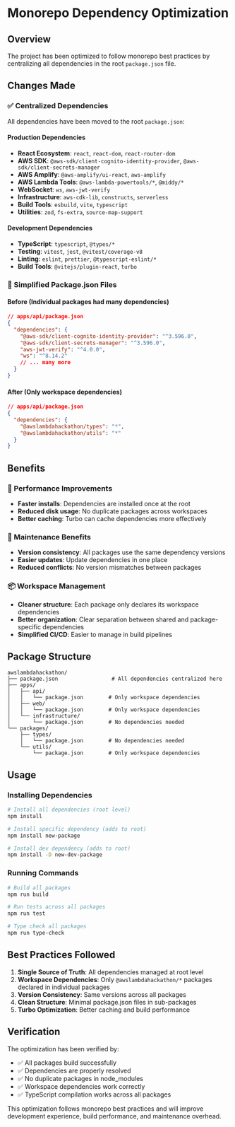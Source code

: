 # Monorepo Dependency Optimization

## Overview

The project has been optimized to follow monorepo best practices by centralizing all dependencies in the root `package.json` file.

## Changes Made

### ✅ Centralized Dependencies

All dependencies have been moved to the root `package.json`:

#### Production Dependencies

- **React Ecosystem**: `react`, `react-dom`, `react-router-dom`
- **AWS SDK**: `@aws-sdk/client-cognito-identity-provider`, `@aws-sdk/client-secrets-manager`
- **AWS Amplify**: `@aws-amplify/ui-react`, `aws-amplify`
- **AWS Lambda Tools**: `@aws-lambda-powertools/*`, `@middy/*`
- **WebSocket**: `ws`, `aws-jwt-verify`
- **Infrastructure**: `aws-cdk-lib`, `constructs`, `serverless`
- **Build Tools**: `esbuild`, `vite`, `typescript`
- **Utilities**: `zod`, `fs-extra`, `source-map-support`

#### Development Dependencies

- **TypeScript**: `typescript`, `@types/*`
- **Testing**: `vitest`, `jest`, `@vitest/coverage-v8`
- **Linting**: `eslint`, `prettier`, `@typescript-eslint/*`
- **Build Tools**: `@vitejs/plugin-react`, `turbo`

### 📁 Simplified Package.json Files

#### Before (Individual packages had many dependencies)

```json
// apps/api/package.json
{
  "dependencies": {
    "@aws-sdk/client-cognito-identity-provider": "^3.596.0",
    "@aws-sdk/client-secrets-manager": "^3.596.0",
    "aws-jwt-verify": "^4.0.0",
    "ws": "^8.14.2"
    // ... many more
  }
}
```

#### After (Only workspace dependencies)

```json
// apps/api/package.json
{
  "dependencies": {
    "@awslambdahackathon/types": "*",
    "@awslambdahackathon/utils": "*"
  }
}
```

## Benefits

### 🚀 Performance Improvements

- **Faster installs**: Dependencies are installed once at the root
- **Reduced disk usage**: No duplicate packages across workspaces
- **Better caching**: Turbo can cache dependencies more effectively

### 🔧 Maintenance Benefits

- **Version consistency**: All packages use the same dependency versions
- **Easier updates**: Update dependencies in one place
- **Reduced conflicts**: No version mismatches between packages

### 📦 Workspace Management

- **Cleaner structure**: Each package only declares its workspace dependencies
- **Better organization**: Clear separation between shared and package-specific dependencies
- **Simplified CI/CD**: Easier to manage in build pipelines

## Package Structure

```
awslambdahackathon/
├── package.json                 # All dependencies centralized here
├── apps/
│   ├── api/
│   │   └── package.json        # Only workspace dependencies
│   ├── web/
│   │   └── package.json        # Only workspace dependencies
│   └── infrastructure/
│       └── package.json        # No dependencies needed
└── packages/
    ├── types/
    │   └── package.json        # No dependencies needed
    └── utils/
        └── package.json        # Only workspace dependencies
```

## Usage

### Installing Dependencies

```bash
# Install all dependencies (root level)
npm install

# Install specific dependency (adds to root)
npm install new-package

# Install dev dependency (adds to root)
npm install -D new-dev-package
```

### Running Commands

```bash
# Build all packages
npm run build

# Run tests across all packages
npm run test

# Type check all packages
npm run type-check
```

## Best Practices Followed

1. **Single Source of Truth**: All dependencies managed at root level
2. **Workspace Dependencies**: Only `@awslambdahackathon/*` packages declared in individual packages
3. **Version Consistency**: Same versions across all packages
4. **Clean Structure**: Minimal package.json files in sub-packages
5. **Turbo Optimization**: Better caching and build performance

## Verification

The optimization has been verified by:

- ✅ All packages build successfully
- ✅ Dependencies are properly resolved
- ✅ No duplicate packages in node_modules
- ✅ Workspace dependencies work correctly
- ✅ TypeScript compilation works across all packages

This optimization follows monorepo best practices and will improve development experience, build performance, and maintenance overhead.
